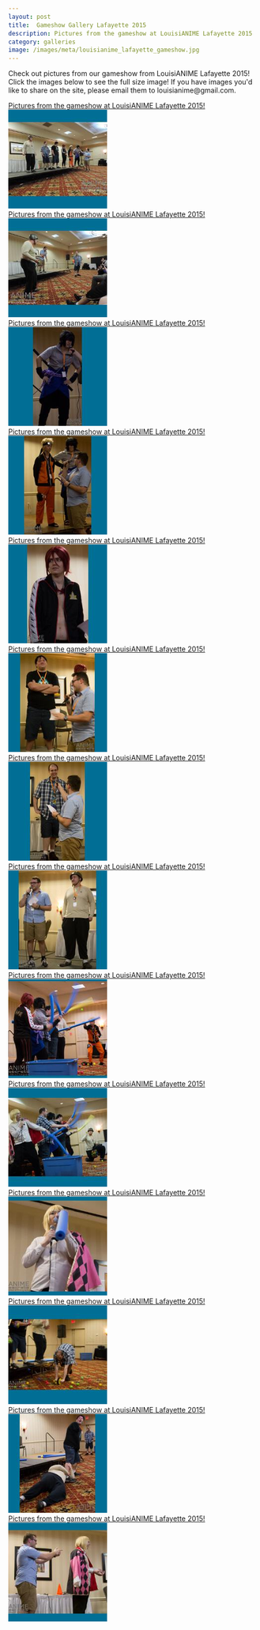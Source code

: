 ```yaml
---
layout: post
title:  Gameshow Gallery Lafayette 2015
description: Pictures from the gameshow at LouisiANIME Lafayette 2015
category: galleries
image: /images/meta/louisianime_lafayette_gameshow.jpg
---
```

<section class="portfolio">
	<div class="row">
		<p>Check out pictures from our gameshow from LouisiANIME Lafayette 2015! Click the images below to see the full size image! If you have images you'd like to share on the site, please email them to louisianime@gmail.com.</p>
		<div class="col-md-12 mg-bt-80">
		    <div class="row portfolioContainer  text-center">
		    <!-- begin gallery images -->
<div class="col-md-4 col-xs-6 portfolio-item gameshow cosplay">
<a data-lightbox="gameshow cosplay" href="/images/gallery/gallery2/Louisianime_2015_GameShow_01.jpg" title="LouisiANIME Gameshow">
<span class="project-hover">
<span>Pictures from the gameshow at LouisiANIME Lafayette 2015!
</span>
</span>
<img src="/images/gallery/gallery2_thumbs/Louisianime_2015_GameShow_01.jpg" alt="LouisiANIME Gameshow" />
</a>
</div>
<div class="col-md-4 col-xs-6 portfolio-item gameshow cosplay">
<a data-lightbox="gameshow cosplay" href="/images/gallery/gallery2/Louisianime_2015_GameShow_02.jpg" title="LouisiANIME Gameshow">
<span class="project-hover">
<span>Pictures from the gameshow at LouisiANIME Lafayette 2015!
</span>
</span>
<img src="/images/gallery/gallery2_thumbs/Louisianime_2015_GameShow_02.jpg" alt="LouisiANIME Gameshow" />
</a>
</div>
<div class="col-md-4 col-xs-6 portfolio-item gameshow cosplay">
<a data-lightbox="gameshow cosplay" href="/images/gallery/gallery2/Louisianime_2015_GameShow_03.jpg" title="LouisiANIME Gameshow">
<span class="project-hover">
<span>Pictures from the gameshow at LouisiANIME Lafayette 2015!
</span>
</span>
<img src="/images/gallery/gallery2_thumbs/Louisianime_2015_GameShow_03.jpg" alt="LouisiANIME Gameshow" />
</a>
</div>
<div class="col-md-4 col-xs-6 portfolio-item gameshow cosplay">
<a data-lightbox="gameshow cosplay" href="/images/gallery/gallery2/Louisianime_2015_GameShow_04.jpg" title="LouisiANIME Gameshow">
<span class="project-hover">
<span>Pictures from the gameshow at LouisiANIME Lafayette 2015!
</span>
</span>
<img src="/images/gallery/gallery2_thumbs/Louisianime_2015_GameShow_04.jpg" alt="LouisiANIME Gameshow" />
</a>
</div>
<div class="col-md-4 col-xs-6 portfolio-item gameshow cosplay">
<a data-lightbox="gameshow cosplay" href="/images/gallery/gallery2/Louisianime_2015_GameShow_05.jpg" title="LouisiANIME Gameshow">
<span class="project-hover">
<span>Pictures from the gameshow at LouisiANIME Lafayette 2015!
</span>
</span>
<img src="/images/gallery/gallery2_thumbs/Louisianime_2015_GameShow_05.jpg" alt="LouisiANIME Gameshow" />
</a>
</div>
<div class="col-md-4 col-xs-6 portfolio-item gameshow cosplay">
<a data-lightbox="gameshow cosplay" href="/images/gallery/gallery2/Louisianime_2015_GameShow_06.jpg" title="LouisiANIME Gameshow">
<span class="project-hover">
<span>Pictures from the gameshow at LouisiANIME Lafayette 2015!
</span>
</span>
<img src="/images/gallery/gallery2_thumbs/Louisianime_2015_GameShow_06.jpg" alt="LouisiANIME Gameshow" />
</a>
</div>
<div class="col-md-4 col-xs-6 portfolio-item gameshow cosplay">
<a data-lightbox="gameshow cosplay" href="/images/gallery/gallery2/Louisianime_2015_GameShow_07.jpg" title="LouisiANIME Gameshow">
<span class="project-hover">
<span>Pictures from the gameshow at LouisiANIME Lafayette 2015!
</span>
</span>
<img src="/images/gallery/gallery2_thumbs/Louisianime_2015_GameShow_07.jpg" alt="LouisiANIME Gameshow" />
</a>
</div>
<div class="col-md-4 col-xs-6 portfolio-item gameshow cosplay">
<a data-lightbox="gameshow cosplay" href="/images/gallery/gallery2/Louisianime_2015_GameShow_08.jpg" title="LouisiANIME Gameshow">
<span class="project-hover">
<span>Pictures from the gameshow at LouisiANIME Lafayette 2015!
</span>
</span>
<img src="/images/gallery/gallery2_thumbs/Louisianime_2015_GameShow_08.jpg" alt="LouisiANIME Gameshow" />
</a>
</div>
<div class="col-md-4 col-xs-6 portfolio-item gameshow cosplay">
<a data-lightbox="gameshow cosplay" href="/images/gallery/gallery2/Louisianime_2015_GameShow_09.jpg" title="LouisiANIME Gameshow">
<span class="project-hover">
<span>Pictures from the gameshow at LouisiANIME Lafayette 2015!
</span>
</span>
<img src="/images/gallery/gallery2_thumbs/Louisianime_2015_GameShow_09.jpg" alt="LouisiANIME Gameshow" />
</a>
</div>
<div class="col-md-4 col-xs-6 portfolio-item gameshow cosplay">
<a data-lightbox="gameshow cosplay" href="/images/gallery/gallery2/Louisianime_2015_GameShow_10.jpg" title="LouisiANIME Gameshow">
<span class="project-hover">
<span>Pictures from the gameshow at LouisiANIME Lafayette 2015!
</span>
</span>
<img src="/images/gallery/gallery2_thumbs/Louisianime_2015_GameShow_10.jpg" alt="LouisiANIME Gameshow" />
</a>
</div>
<div class="col-md-4 col-xs-6 portfolio-item gameshow cosplay">
<a data-lightbox="gameshow cosplay" href="/images/gallery/gallery2/Louisianime_2015_GameShow_11.jpg" title="LouisiANIME Gameshow">
<span class="project-hover">
<span>Pictures from the gameshow at LouisiANIME Lafayette 2015!
</span>
</span>
<img src="/images/gallery/gallery2_thumbs/Louisianime_2015_GameShow_11.jpg" alt="LouisiANIME Gameshow" />
</a>
</div>
<div class="col-md-4 col-xs-6 portfolio-item gameshow cosplay">
<a data-lightbox="gameshow cosplay" href="/images/gallery/gallery2/Louisianime_2015_GameShow_12.jpg" title="LouisiANIME Gameshow">
<span class="project-hover">
<span>Pictures from the gameshow at LouisiANIME Lafayette 2015!
</span>
</span>
<img src="/images/gallery/gallery2_thumbs/Louisianime_2015_GameShow_12.jpg" alt="LouisiANIME Gameshow" />
</a>
</div>
<div class="col-md-4 col-xs-6 portfolio-item gameshow cosplay">
<a data-lightbox="gameshow cosplay" href="/images/gallery/gallery2/Louisianime_2015_GameShow_13.jpg" title="LouisiANIME Gameshow">
<span class="project-hover">
<span>Pictures from the gameshow at LouisiANIME Lafayette 2015!
</span>
</span>
<img src="/images/gallery/gallery2_thumbs/Louisianime_2015_GameShow_13.jpg" alt="LouisiANIME Gameshow" />
</a>
</div>
<div class="col-md-4 col-xs-6 portfolio-item gameshow cosplay">
<a data-lightbox="gameshow cosplay" href="/images/gallery/gallery2/Louisianime_2015_GameShow_14.jpg" title="LouisiANIME Gameshow">
<span class="project-hover">
<span>Pictures from the gameshow at LouisiANIME Lafayette 2015!
</span>
</span>
<img src="/images/gallery/gallery2_thumbs/Louisianime_2015_GameShow_14.jpg" alt="LouisiANIME Gameshow" />
</a>
</div>
<!-- end gallery images -->
		    </div>
		</div>
	</div>
</section>
